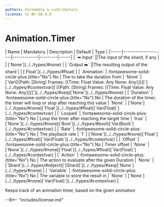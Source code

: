 ```yaml
---
authors: Formabble & contributors
license: CC-BY-SA-4.0
---
```



# Animation.Timer

<div class="sh-parameters" markdown="1">
| Name | Mandatory | Description | Default | Type |
|------|---------------------|-------------|---------|------|
| `⬅️ Input` ||The input of the shard, if any | | [`None`](../../types/#none) |
| `Output ➡️` ||The resulting output of the shard | | [`Float`](../../types/#float) |
| `Animation` | :fontawesome-solid-circle-plus:{title="No"} No  | The to take the duration from | `None` | [`Var([{Path: [String] Frames: [{Time: Float Value: Any None: Any}]}])`](../../types/#contextvar)[`[{Path: [String] Frames: [{Time: Float Value: Any None: Any}]}]`](../../types/#seq)[`None`](../../types/#none) |
| `Duration` | :fontawesome-solid-circle-plus:{title="No"} No  | The duration of the timer, the timer will loop or stop after reaching this value | `None` | [`None`](../../types/#none)[`Float`](../../types/#float)[`Var(Float)`](../../types/#contextvar) |
| `Looped` | :fontawesome-solid-circle-plus:{title="No"} No  | Loop the timer after reaching the target time | `true` | [`None`](../../types/#none)[`Bool`](../../types/#bool)[`Var(Bool)`](../../types/#contextvar) |
| `Rate` | :fontawesome-solid-circle-plus:{title="No"} No  | The playback rate | `1` | [`None`](../../types/#none)[`Float`](../../types/#float)[`Var(Float)`](../../types/#contextvar) |
| `Offset` | :fontawesome-solid-circle-plus:{title="No"} No  | Timer offset | `None` | [`None`](../../types/#none)[`Float`](../../types/#float)[`Var(Float)`](../../types/#contextvar) |
| `Action` | :fontawesome-solid-circle-plus:{title="No"} No  | The action to evaluate after the given Duration | `None` | [`Shard`](../../types/#object)[`[Shard]`](../../types/#seq)[`None`](../../types/#none) |
| `Variable` | :fontawesome-solid-circle-plus:{title="No"} No  | The variable to store the result in | `None` | [`None`](../../types/#none)[`Var(Float)`](../../types/#contextvar) |

</div>

Keeps track of an animation timer, based on the given animation

--8<-- "includes/license.md"

